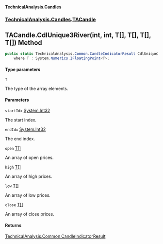 #### [TechnicalAnalysis.Candles](Atypical.TechnicalAnalysis.Candles.md 'Atypical.TechnicalAnalysis.Candles')
### [TechnicalAnalysis.Candles](Atypical.TechnicalAnalysis.Candles.md#TechnicalAnalysis.Candles 'TechnicalAnalysis.Candles').[TACandle](TACandle.md 'TechnicalAnalysis.Candles.TACandle')

## TACandle.CdlUnique3River<T>(int, int, T[], T[], T[], T[]) Method

```csharp
public static TechnicalAnalysis.Common.CandleIndicatorResult CdlUnique3River<T>(int startIdx, int endIdx, T[] open, T[] high, T[] low, T[] close)
    where T : System.Numerics.IFloatingPoint<T>;
```
#### Type parameters

<a name='TechnicalAnalysis.Candles.TACandle.CdlUnique3River_T_(int,int,T[],T[],T[],T[]).T'></a>

`T`

The type of the array elements.
#### Parameters

<a name='TechnicalAnalysis.Candles.TACandle.CdlUnique3River_T_(int,int,T[],T[],T[],T[]).startIdx'></a>

`startIdx` [System.Int32](https://docs.microsoft.com/en-us/dotnet/api/System.Int32 'System.Int32')

The start index.

<a name='TechnicalAnalysis.Candles.TACandle.CdlUnique3River_T_(int,int,T[],T[],T[],T[]).endIdx'></a>

`endIdx` [System.Int32](https://docs.microsoft.com/en-us/dotnet/api/System.Int32 'System.Int32')

The end index.

<a name='TechnicalAnalysis.Candles.TACandle.CdlUnique3River_T_(int,int,T[],T[],T[],T[]).open'></a>

`open` [T](TACandle.CdlUnique3River_T_(int,int,T[],T[],T[],T[]).md#TechnicalAnalysis.Candles.TACandle.CdlUnique3River_T_(int,int,T[],T[],T[],T[]).T 'TechnicalAnalysis.Candles.TACandle.CdlUnique3River<T>(int, int, T[], T[], T[], T[]).T')[[]](https://docs.microsoft.com/en-us/dotnet/api/System.Array 'System.Array')

An array of open prices.

<a name='TechnicalAnalysis.Candles.TACandle.CdlUnique3River_T_(int,int,T[],T[],T[],T[]).high'></a>

`high` [T](TACandle.CdlUnique3River_T_(int,int,T[],T[],T[],T[]).md#TechnicalAnalysis.Candles.TACandle.CdlUnique3River_T_(int,int,T[],T[],T[],T[]).T 'TechnicalAnalysis.Candles.TACandle.CdlUnique3River<T>(int, int, T[], T[], T[], T[]).T')[[]](https://docs.microsoft.com/en-us/dotnet/api/System.Array 'System.Array')

An array of high prices.

<a name='TechnicalAnalysis.Candles.TACandle.CdlUnique3River_T_(int,int,T[],T[],T[],T[]).low'></a>

`low` [T](TACandle.CdlUnique3River_T_(int,int,T[],T[],T[],T[]).md#TechnicalAnalysis.Candles.TACandle.CdlUnique3River_T_(int,int,T[],T[],T[],T[]).T 'TechnicalAnalysis.Candles.TACandle.CdlUnique3River<T>(int, int, T[], T[], T[], T[]).T')[[]](https://docs.microsoft.com/en-us/dotnet/api/System.Array 'System.Array')

An array of low prices.

<a name='TechnicalAnalysis.Candles.TACandle.CdlUnique3River_T_(int,int,T[],T[],T[],T[]).close'></a>

`close` [T](TACandle.CdlUnique3River_T_(int,int,T[],T[],T[],T[]).md#TechnicalAnalysis.Candles.TACandle.CdlUnique3River_T_(int,int,T[],T[],T[],T[]).T 'TechnicalAnalysis.Candles.TACandle.CdlUnique3River<T>(int, int, T[], T[], T[], T[]).T')[[]](https://docs.microsoft.com/en-us/dotnet/api/System.Array 'System.Array')

An array of close prices.

#### Returns
[TechnicalAnalysis.Common.CandleIndicatorResult](https://docs.microsoft.com/en-us/dotnet/api/TechnicalAnalysis.Common.CandleIndicatorResult 'TechnicalAnalysis.Common.CandleIndicatorResult')